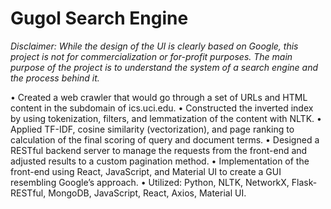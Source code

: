 # Gugol Search Engine

_Disclaimer: While the design of the UI is clearly based on Google, this project is not for commercialization or for-profit purposes. The main purpose of the project is to understand the system of a search engine and the process behind it._

•	Created a web crawler that would go through a set of URLs and HTML content in the subdomain of ics.uci.edu.
•	Constructed the inverted index by using tokenization, filters, and lemmatization of the content with NLTK.
•	Applied TF-IDF, cosine similarity (vectorization), and page ranking to calculation of the final scoring of query and document terms.
•	Designed a RESTful backend server to manage the requests from the front-end and adjusted results to a custom pagination method.
•	Implementation of the front-end using React, JavaScript, and Material UI to create a GUI resembling Google’s approach.
•	Utilized: Python, NLTK, NetworkX, Flask-RESTful, MongoDB, JavaScript, React, Axios, Material UI.
